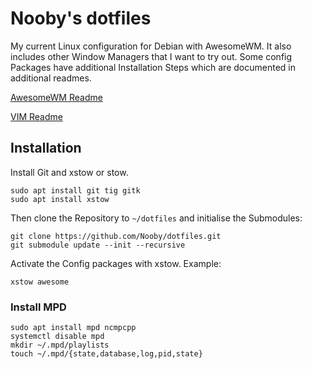 # Nooby's dotfiles

My current Linux configuration for Debian with AwesomeWM. It also includes other Window Managers that I want to try out. Some config Packages have additional Installation Steps which are documented in additional readmes.

[AwesomeWM Readme](AWESOME_README.md)

[VIM Readme](VIM_README.md)

## Installation

Install Git and xstow or stow.

```
sudo apt install git tig gitk
sudo apt install xstow
```

Then clone the Repository to `~/dotfiles` and initialise the Submodules:

```
git clone https://github.com/Nooby/dotfiles.git
git submodule update --init --recursive
```

Activate the Config packages with xstow. Example:

```
xstow awesome
```


### Install MPD

```
sudo apt install mpd ncmpcpp
systemctl disable mpd
mkdir ~/.mpd/playlists
touch ~/.mpd/{state,database,log,pid,state}
```
